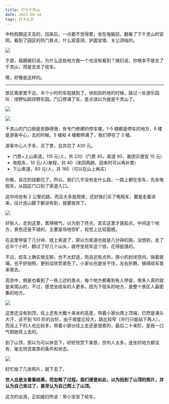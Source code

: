 ```yaml
---
title: 打卡千灵山
date: 2022-09-10
tags: 打卡北京
---
```


中秋假期这天去的，回来后，一点都不觉得累，坐在电脑前，翻看了下千灵山的官网，看到了园区的热门景点，什么观音洞、护国宝塔、关公洞啥的。

<!-- more -->

![](/image/2022-09-10-qianlingshan/780e6ac0-ed95-4075-bba2-c4c45bc2eba0.jpg)

于是，我跟媳妇说，为什么这些地方我一个也没有看到？媳妇说，你根本不是去了千灵山，而是去坐了缆车。

嗯，好像是这样的。

------

景区离家里不远，半个小时的车程就到了。快到目的地的时候，路过一处游乐园叫：绿野仙踪郊野乐园。门口停满了车，差点误以为就是千灵山了。

![](/image/2022-09-10-qianlingshan/Screenshot_2022-09-13-13-41-52-60_ca6ee20236ea15ad01663c6ea4ca0bdb.jpg)

![](/image/2022-09-10-qianlingshan/IMG_20220913_161855.jpg)

千灵山的门口倒是安静得很，有专门修建的停车楼，1-5 楼都是停车的地方，6 楼是游客中心，去的时候，5 楼和 4 楼都停满了，我们停在了 3 楼。

游客中心人不多，买了票，总共花了 430 元。

-  门票+上山索道，115 元/人，共 230（门票 45，索道 80，美团买便宜 10 元）
-  电瓶车，10 元/人/单程，共 40（来回两趟，回来时可以再补票）
-  下山索道，80 元/人，共 160（可以在山上再买）

你看，该花的钱都花了，所以，我们几乎没有走什么路，一路上都在坐车，先坐电瓶车，从园区门口到了索道入口。

这中间也有 2 公里的路，而且大多是爬坡，还好我们买了电瓶车，要是走着进来，估计连山脚下都没有到，就要放弃了。

![](/image/2022-09-10-qianlingshan/Screenshot_20220913_162410.jpg)

好些人，走到这里，累得喘气，以为到了终点，其实这里才是起点。中间这个地方，景色还是不错的，主要是场地空旷，视觉上比较震撼。

在这里停留了几分钟，就上索道了，原以为索道也就是几分钟的路，没想到，走了近半个小时，翻过了好几个山头，直呼坐缆车这个钱，花得挺值的。

不过，缆车上确实很无聊，也不太舒适，而且还有点热，狭小的封闭空间，隔着玻璃，也不好拍照，更别谈欣赏景色了。小家伙也是坐不住，左右折腾，搞得缆车晃来晃去。

高空中，倒是也看到了一些上述的景点，每个地方都看到有人停留，很多人真的就是来爬山的，不过，感觉坐缆车的人更多。因为下缆车的地方，是整个景区人最密集的地方。

![](/image/2022-09-10-qianlingshan/IMG_20220913_160849.jpg)

这里还没有到顶，往上还有大概十来米的高度，带着小家伙爬上顶端，已然是满头大汗，这不到 100 阶的台阶，由于坡度比较大，路比较窄（并行只能站下两人），而且上下的人也比较多，带着小家伙往上走还是很累的，最后二十来阶，是我一口气把她背上去的。

到了山顶，原以为可以休息下，好好欣赏下美景，奈何人太多，连坐的地方都没有，毫无欣赏美景的条件和状态。

![](/image/2022-09-10-qianlingshan/Snipaste_2022-09-13_16-57-33)

赶忙拍了几张照片，就下去了。

**世人总是太看重结果，而忽略了过程。我们便是如此，以为拍到了山顶的照片，并认为自己来过了，甚至认为自己爬上了山顶。**

这次的出游，正如媳妇所说：带小宝坐了缆车。

